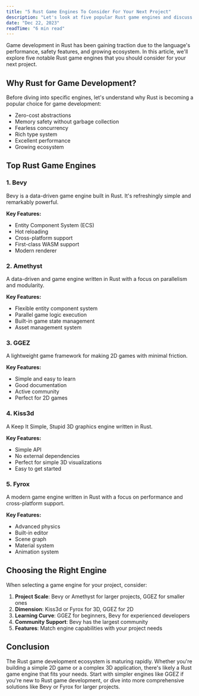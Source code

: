 ```yaml
---
title: "5 Rust Game Engines To Consider For Your Next Project"
description: "Let's look at five popular Rust game engines and discuss how to choose the best option for your next project."
date: "Dec 22, 2023"
readTime: "6 min read"
---
```


Game development in Rust has been gaining traction due to the language's performance, safety features, and growing ecosystem. In this article, we'll explore five notable Rust game engines that you should consider for your next project.

## Why Rust for Game Development?

Before diving into specific engines, let's understand why Rust is becoming a popular choice for game development:

- Zero-cost abstractions
- Memory safety without garbage collection
- Fearless concurrency
- Rich type system
- Excellent performance
- Growing ecosystem

## Top Rust Game Engines

### 1. Bevy
Bevy is a data-driven game engine built in Rust. It's refreshingly simple and remarkably powerful.

**Key Features:**
- Entity Component System (ECS)
- Hot reloading
- Cross-platform support
- First-class WASM support
- Modern renderer

### 2. Amethyst
A data-driven and game engine written in Rust with a focus on parallelism and modularity.

**Key Features:**
- Flexible entity component system
- Parallel game logic execution
- Built-in game state management
- Asset management system

### 3. GGEZ
A lightweight game framework for making 2D games with minimal friction.

**Key Features:**
- Simple and easy to learn
- Good documentation
- Active community
- Perfect for 2D games

### 4. Kiss3d
A Keep It Simple, Stupid 3D graphics engine written in Rust.

**Key Features:**
- Simple API
- No external dependencies
- Perfect for simple 3D visualizations
- Easy to get started

### 5. Fyrox
A modern game engine written in Rust with a focus on performance and cross-platform support.

**Key Features:**
- Advanced physics
- Built-in editor
- Scene graph
- Material system
- Animation system

## Choosing the Right Engine

When selecting a game engine for your project, consider:

1. **Project Scale**: Bevy or Amethyst for larger projects, GGEZ for smaller ones
2. **Dimension**: Kiss3d or Fyrox for 3D, GGEZ for 2D
3. **Learning Curve**: GGEZ for beginners, Bevy for experienced developers
4. **Community Support**: Bevy has the largest community
5. **Features**: Match engine capabilities with your project needs

## Conclusion

The Rust game development ecosystem is maturing rapidly. Whether you're building a simple 2D game or a complex 3D application, there's likely a Rust game engine that fits your needs. Start with simpler engines like GGEZ if you're new to Rust game development, or dive into more comprehensive solutions like Bevy or Fyrox for larger projects. 